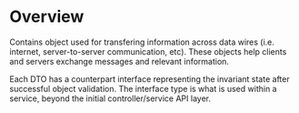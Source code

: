 # Overview

Contains object used for transfering information across data wires (i.e. internet, server-to-server communication, etc). These objects help clients and servers exchange messages and relevant information.

Each DTO has a counterpart interface representing the invariant state after successful object validation. The interface type is what is used within a service, beyond the initial controller/service API layer.
